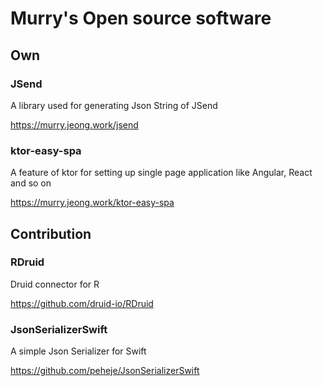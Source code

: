 # Murry's Open source software

## Own
### JSend
A library used for generating Json String of JSend

<https://murry.jeong.work/jsend>

### ktor-easy-spa
A feature of ktor for setting up single page application like Angular, React and so on

<https://murry.jeong.work/ktor-easy-spa>

## Contribution
### RDruid
Druid connector for R 

https://github.com/druid-io/RDruid

### JsonSerializerSwift
A simple Json Serializer for Swift

https://github.com/peheje/JsonSerializerSwift
